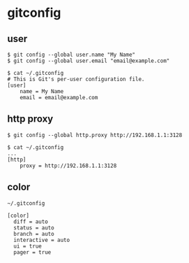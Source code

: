 # gitconfig

## user

```
$ git config --global user.name "My Name"
$ git config --global user.email "email@example.com"
```

```
$ cat ~/.gitconfig
# This is Git's per-user configuration file.
[user]
    name = My Name
    email = email@example.com
```

## http proxy

```
$ git config --global http.proxy http://192.168.1.1:3128
```

```
$ cat ~/.gitconfig
...
[http]
    proxy = http://192.168.1.1:3128
```

## color

`~/.gitconfig`

```
[color]
  diff = auto
  status = auto
  branch = auto
  interactive = auto
  ui = true
  pager = true
```
